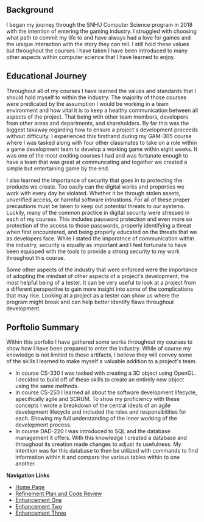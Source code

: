 ## Background  
I began my journey through the SNHU Computer Science program in 2018 with the intention of entering the gaming industry. I struggled with choosing what path to commit my life to and have always had a love for games and the unique interaction with the story they can tell. I still hold these values but throughout the courses I have taken I have been introduced to many other aspects within computer science that I have learned to enjoy.  
## Educational Journey  
Throughout all of my courses I have learned the values and standards that I should hold myself to within the industry. The majority of those courses were predicated by the assumption I would be working in a team environment and how vital it is to keep a healthy communication between all aspects of the project. That being with other team members, developers from other areas and departments, and shareholders. By far this was the biggest takaway regarding how to ensure a project's development proceeds without difficulty. I experienced this firsthand during my GAM-305 course where I was tasked along with four other classmates to take on a role within a game development team to develop a working game within eight weeks. It was one of the most exciting courses I had and was fortunate enough to have a team that was great at communcating and together we created a simple but entertaining game by the end.  
  
I also learned the importance of security that goes in to protecting the products we create. Too easily can the digital works and properties we work with every day be violated. Whether it be through stolen assets, unverified access, or harmful software intrustions. For all of these proper precautions must be taken to keep out potential threats to our systems. Luckily, many of the common practice in digital security were stressed in each of my courses. This includes password protection and even more so protection of the access to those passwords, properly identifying a threat when first encountered, and being properly educated on the threats that we as developers face. While I stated the imporatnce of communication within the industry, security is equally as important and I feel fortunate to have been equipped with the tools to provide a strong security to my work throughout this course.  
  
Some other aspects of the industry that were enforced were the importance of adopting the mindset of other aspects of a project's development, the most helpful being of a tester. It can be very useful to look at a project from a different perspective to gain more insight into some of the complications that may rise. Looking at a project as a tester can show us where the program might break and can help better identify flaws throughout development.  
## Porftolio Summary  
Within this porfolio I have gathered some works throughout my courses to show how I have been prepared to enter the industry. While of course my knowledge is not limited to these artifacts, I believe they will convey some of the skills I learned to make myself a valuable addition to a project's team.  
- In course CS-330 I was tasked with creating a 3D object using OpenGL. I decided to build off of these skills to create an entirely new object using the same methods.  
- In course CS-250 I learned all about the software development lifecycle, specifically agile and SCRUM. To show my proficiency with these concepts I wrote a breakdown of the central ideals of an agile development lifecycle and included the roles and responsibilities for each. Showing my full understanding of the inner working of the development process.  
- In course DAD-220 I was introduced to SQL and the database management it offers. With this knowledge I created a database and throughout its creation made changes to adjust its usefulness. My intention was for this database to then be utilized with commands to find information within it and compare the various tables within to one another.  

**Navigation Links**<br>  
* [Home Page](https://sammy-lopez.github.io/index.html)<br>
* [Refinement Plan and Code Review](https://sammy-lopez.github.io/CodeReview.html)<br>
* [Enhancement One](https://sammy-lopez.github.io/EnhancementOne.html)<br>
* [Enhancement Two](https://sammy-lopez.github.io/EnhancementTwo.html)<br>
* [Enhancement Three](https://sammy-lopez.github.io/EnhancementThree.html)<br>
